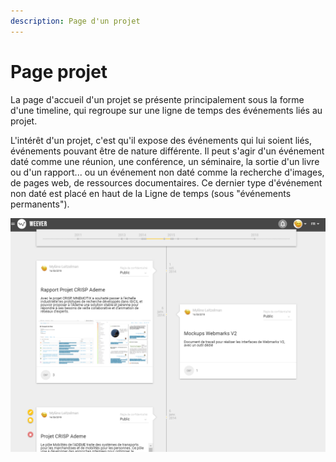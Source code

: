 ```yaml
---
description: Page d'un projet
---
```


# Page projet

La page d'accueil d'un projet se présente principalement sous la forme d'une timeline, qui regroupe sur une ligne de temps des événements liés au projet. 

L'intérêt d'un projet, c'est qu'il expose des événements qui lui soient liés, événements pouvant être de nature différente. Il peut s'agir d'un événement daté comme une réunion, une conférence, un séminaire, la sortie d'un livre ou d'un rapport... ou un événement non daté comme la recherche d'images, de pages web, de ressources documentaires. Ce dernier type d'événement non daté est placé en haut de la Ligne de temps \(sous "événements permanents"\).

![](../../../.gitbook/assets/weeverprojet.PNG)

